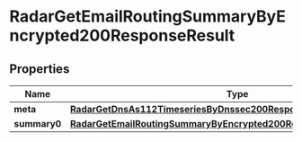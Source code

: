 

# RadarGetEmailRoutingSummaryByEncrypted200ResponseResult


## Properties

| Name | Type | Description | Notes |
|------------ | ------------- | ------------- | -------------|
|**meta** | [**RadarGetDnsAs112TimeseriesByDnssec200ResponseResultMeta**](RadarGetDnsAs112TimeseriesByDnssec200ResponseResultMeta.md) |  |  |
|**summary0** | [**RadarGetEmailRoutingSummaryByEncrypted200ResponseResultSummary0**](RadarGetEmailRoutingSummaryByEncrypted200ResponseResultSummary0.md) |  |  |



